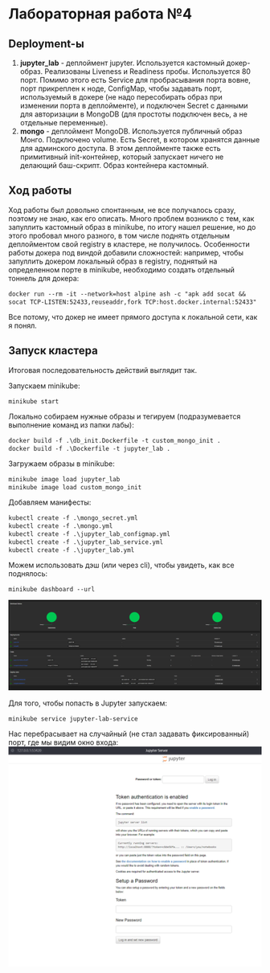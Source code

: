 # Лабораторная работа №4

## Deployment-ы

1. **jupyter_lab** - деплоймент jupyter. Используется кастомный докер-образ. Реализованы Liveness и Readiness пробы. Используется 80 порт. Помимо этого есть Service для пробрасывания порта вовне, порт прикреплен к ноде, ConfigMap, чтобы задавать порт, используемый в докере (не надо пересобирать образ при изменении порта в деплойменте), и подключен Secret с данными для авторизации в MongoDB (для простоты подключен весь, а не отдельные переменные).
2. **mongo** - деплоймент MongoDB. Используется публичный образ Монго. Подключено volume. Есть Secret, в котором хранятся данные для админского доступа. В этом деплойменте также есть примитивный init-контейнер, который запускает ничего не делающий баш-скрипт. Образ контейнера кастомный.

## Ход работы 

Ход работы был довольно спонтанным, не все получалось сразу, поэтому не знаю, как его описать. Много проблем возникло с тем, как запуллить кастомный образ в minikube, по итогу нашел решение, но до этого пробовал много разного, в том числе поднять отдельным деплойментом свой registry в кластере, не получилось. Особенности работы докера под виндой добавили сложностей: например, чтобы запуллить докером локальный образ в registry, поднятый на определенном порте в minikube, необходимо создать отдельный тоннель для докера:
```
docker run --rm -it --network=host alpine ash -c "apk add socat && socat TCP-LISTEN:52433,reuseaddr,fork TCP:host.docker.internal:52433"
```
Все потому, что докер не имеет прямого доступа к локальной сети, как я понял.

## Запуск кластера
Итоговая последовательность действий выглядит так.

Запускаем minikube:
```
minikube start
```

Локально собираем нужные образы и тегируем (подразумевается выполнение команд из папки лабы):
```
docker build -f .\db_init.Dockerfile -t custom_mongo_init .
docker build -f .\Dockerfile -t jupyter_lab .    
```

Загружаем образы в minikube:
```
minikube image load jupyter_lab
minikube image load custom_mongo_init
```

Добавляем манифесты:
```
kubectl create -f .\mongo_secret.yml
kubectl create -f .\mongo.yml
kubectl create -f .\jupyter_lab_configmap.yml
kubectl create -f .\jupyter_lab_service.yml
kubectl create -f .\jupyter_lab.yml
```

Можем использовать дэш (или через cli), чтобы увидеть, как все поднялось:
```
minikube dashboard --url
```
![](screens/dash.png)

Для того, чтобы попасть в Jupyter запускаем:
```
minikube service jupyter-lab-service
```
Нас перебрасывает на случайный (не стал задавать фиксированный) порт, где мы видим окно входа:
![](screens/login.png)
